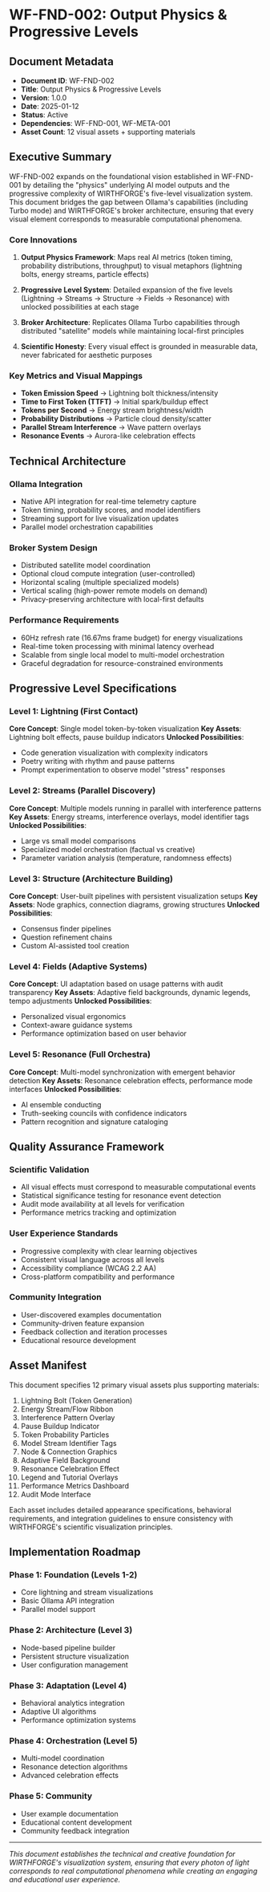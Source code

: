 # WF-FND-002: Output Physics & Progressive Levels

## Document Metadata
- **Document ID**: WF-FND-002
- **Title**: Output Physics & Progressive Levels
- **Version**: 1.0.0
- **Date**: 2025-01-12
- **Status**: Active
- **Dependencies**: WF-FND-001, WF-META-001
- **Asset Count**: 12 visual assets + supporting materials

## Executive Summary

WF-FND-002 expands on the foundational vision established in WF-FND-001 by detailing the "physics" underlying AI model outputs and the progressive complexity of WIRTHFORGE's five-level visualization system. This document bridges the gap between Ollama's capabilities (including Turbo mode) and WIRTHFORGE's broker architecture, ensuring that every visual element corresponds to measurable computational phenomena.

### Core Innovations

1. **Output Physics Framework**: Maps real AI metrics (token timing, probability distributions, throughput) to visual metaphors (lightning bolts, energy streams, particle effects)

2. **Progressive Level System**: Detailed expansion of the five levels (Lightning → Streams → Structure → Fields → Resonance) with unlocked possibilities at each stage

3. **Broker Architecture**: Replicates Ollama Turbo capabilities through distributed "satellite" models while maintaining local-first principles

4. **Scientific Honesty**: Every visual effect is grounded in measurable data, never fabricated for aesthetic purposes

### Key Metrics and Visual Mappings

- **Token Emission Speed** → Lightning bolt thickness/intensity
- **Time to First Token (TTFT)** → Initial spark/buildup effect  
- **Tokens per Second** → Energy stream brightness/width
- **Probability Distributions** → Particle cloud density/scatter
- **Parallel Stream Interference** → Wave pattern overlays
- **Resonance Events** → Aurora-like celebration effects

## Technical Architecture

### Ollama Integration
- Native API integration for real-time telemetry capture
- Token timing, probability scores, and model identifiers
- Streaming support for live visualization updates
- Parallel model orchestration capabilities

### Broker System Design
- Distributed satellite model coordination
- Optional cloud compute integration (user-controlled)
- Horizontal scaling (multiple specialized models)
- Vertical scaling (high-power remote models on demand)
- Privacy-preserving architecture with local-first defaults

### Performance Requirements
- 60Hz refresh rate (16.67ms frame budget) for energy visualizations
- Real-time token processing with minimal latency overhead
- Scalable from single local model to multi-model orchestration
- Graceful degradation for resource-constrained environments

## Progressive Level Specifications

### Level 1: Lightning (First Contact)
**Core Concept**: Single model token-by-token visualization
**Key Assets**: Lightning bolt effects, pause buildup indicators
**Unlocked Possibilities**: 
- Code generation visualization with complexity indicators
- Poetry writing with rhythm and pause patterns
- Prompt experimentation to observe model "stress" responses

### Level 2: Streams (Parallel Discovery)  
**Core Concept**: Multiple models running in parallel with interference patterns
**Key Assets**: Energy streams, interference overlays, model identifier tags
**Unlocked Possibilities**:
- Large vs small model comparisons
- Specialized model orchestration (factual vs creative)
- Parameter variation analysis (temperature, randomness effects)

### Level 3: Structure (Architecture Building)
**Core Concept**: User-built pipelines with persistent visualization setups
**Key Assets**: Node graphics, connection diagrams, growing structures
**Unlocked Possibilities**:
- Consensus finder pipelines
- Question refinement chains
- Custom AI-assisted tool creation

### Level 4: Fields (Adaptive Systems)
**Core Concept**: UI adaptation based on usage patterns with audit transparency
**Key Assets**: Adaptive field backgrounds, dynamic legends, tempo adjustments
**Unlocked Possibilities**:
- Personalized visual ergonomics
- Context-aware guidance systems
- Performance optimization based on user behavior

### Level 5: Resonance (Full Orchestra)
**Core Concept**: Multi-model synchronization with emergent behavior detection
**Key Assets**: Resonance celebration effects, performance mode interfaces
**Unlocked Possibilities**:
- AI ensemble conducting
- Truth-seeking councils with confidence indicators
- Pattern recognition and signature cataloging

## Quality Assurance Framework

### Scientific Validation
- All visual effects must correspond to measurable computational events
- Statistical significance testing for resonance event detection
- Audit mode availability at all levels for verification
- Performance metrics tracking and optimization

### User Experience Standards
- Progressive complexity with clear learning objectives
- Consistent visual language across all levels
- Accessibility compliance (WCAG 2.2 AA)
- Cross-platform compatibility and performance

### Community Integration
- User-discovered examples documentation
- Community-driven feature expansion
- Feedback collection and iteration processes
- Educational resource development

## Asset Manifest

This document specifies 12 primary visual assets plus supporting materials:

1. Lightning Bolt (Token Generation)
2. Energy Stream/Flow Ribbon  
3. Interference Pattern Overlay
4. Pause Buildup Indicator
5. Token Probability Particles
6. Model Stream Identifier Tags
7. Node & Connection Graphics
8. Adaptive Field Background
9. Resonance Celebration Effect
10. Legend and Tutorial Overlays
11. Performance Metrics Dashboard
12. Audit Mode Interface

Each asset includes detailed appearance specifications, behavioral requirements, and integration guidelines to ensure consistency with WIRTHFORGE's scientific visualization principles.

## Implementation Roadmap

### Phase 1: Foundation (Levels 1-2)
- Core lightning and stream visualizations
- Basic Ollama API integration
- Parallel model support

### Phase 2: Architecture (Level 3)
- Node-based pipeline builder
- Persistent structure visualization
- User configuration management

### Phase 3: Adaptation (Level 4)
- Behavioral analytics integration
- Adaptive UI algorithms
- Performance optimization systems

### Phase 4: Orchestration (Level 5)
- Multi-model coordination
- Resonance detection algorithms
- Advanced celebration effects

### Phase 5: Community
- User example documentation
- Educational content development
- Community feedback integration

---

*This document establishes the technical and creative foundation for WIRTHFORGE's visualization system, ensuring that every photon of light corresponds to real computational phenomena while creating an engaging and educational user experience.*
